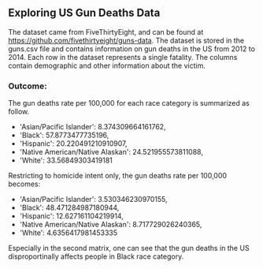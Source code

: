 ## Exploring US Gun Deaths Data
The dataset came from FiveThirtyEight, and can be found at https://github.com/fivethirtyeight/guns-data. The dataset is stored in the guns.csv file and contains information on gun deaths in the US from 2012 to 2014. Each row in the dataset represents a single fatality. The columns contain demographic and other information about the victim.

### Outcome:
The gun deaths rate per 100,000 for each race category is summarized as follow.

- 'Asian/Pacific Islander': 8.374309664161762,
- 'Black': 57.8773477735196,
- 'Hispanic': 20.220491210910907,
- 'Native American/Native Alaskan': 24.521955573811088,
- 'White': 33.56849303419181
 
Restricting to homicide intent only, the gun deaths rate per 100,000 becomes:
- 'Asian/Pacific Islander': 3.530346230970155,
- 'Black': 48.471284987180944,
- 'Hispanic': 12.627161104219914,
- 'Native American/Native Alaskan': 8.717729026240365,
- 'White': 4.6356417981453335

Especially in the second matrix, one can see that the gun deaths in the US disproportinally affects people in Black race category.
